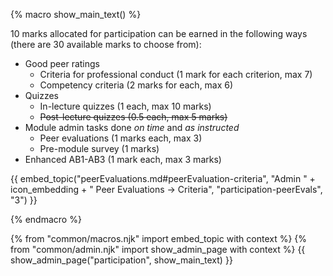 {% macro show_main_text() %}
<div id="main">

10 marks allocated for participation can be earned in the following ways (there are 30 available marks to choose from):

* <tooltip content="No `Below Average`/`Poor` ratings">Good peer ratings</tooltip>
  * Criteria for professional conduct (1 mark for each criterion, max 7)
  * Competency criteria (2 marks for each, max 6)
* Quizzes
  * In-lecture quizzes (1 each, max 10 marks)
  * ~~Post-lecture quizzes (0.5 each, max 5 marks)~~
* Module admin tasks done _on time_ and _as instructed_
  * Peer evaluations (1 marks each, max 3)
  * Pre-module survey (1 marks)
* Enhanced AB1-AB3 (1 mark each, max 3 marks)

{{ embed_topic("peerEvaluations.md#peerEvaluation-criteria", "Admin " + icon_embedding + " Peer Evaluations → Criteria", "participation-peerEvals", "3") }}

</div>
{% endmacro %}

{% from "common/macros.njk" import embed_topic with context %}
{% from "common/admin.njk" import show_admin_page with context %}
{{ show_admin_page("participation", show_main_text) }}
